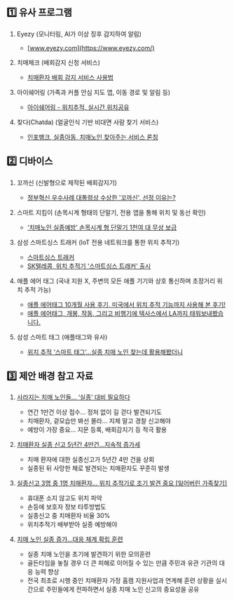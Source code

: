 ## :one: 유사 프로그램

1. Eyezy (모니터링, AI가 이상 징후 감지하여 알림)
    - [www.eyezy.com](https://www.eyezy.com/)

2. 치매체크 (배회감지 신청 서비스)
    - [치매환자 배회 감지 서비스 사용법](https://fiftylove.tistory.com/entry/%EC%B9%98%EB%A7%A4%ED%99%98%EC%9E%90-%EB%B0%B0%ED%9A%8C-%EA%B0%90%EC%A7%80-%EC%84%9C%EB%B9%84%EC%8A%A4-%EC%82%AC%EC%9A%A9%EB%B2%95-%EC%B9%98%EB%A7%A4%EC%B2%B4%ED%81%AC-%EC%95%B1-%EC%9C%84%EC%B9%98-%EC%B6%94%EC%A0%81-%EC%B9%98%EB%A7%A4%EC%9D%B8-%EB%8F%8C%EB%B3%B4%EA%B8%B0)

3. 아이쉐어링 (가족과 커플 안심 지도 앱, 이동 경로 및 알림 등)
    - [아이쉐어링 - 위치추적, 실시간 위치공유](https://play.google.com/store/apps/details?id=com.isharing.isharing&hl=ko&gl=US)

4. 찾다(Chatda) (얼굴인식 기반 비대면 사람 찾기 서비스)
    - [인포뱅크, 실종아동, 치매노인 찾아주는 서비스 론칭](https://platum.kr/archives/189222)

## :two: 디바이스

1. 꼬까신 (신발형으로 제작된 배회감지기)
    - [정부혁신 우수사례 대통령상 수상한 '꼬까신', 선정 이유는?](https://www.dementianews.co.kr/news/articleView.html?idxno=1350)

2. 스마트 지킴이 (손목시계 형태의 단말기, 전용 앱을 통해 위치 및 동선 확인)
    - [‘치매노인 실종예방’ 손목시계 형 단말기 1천여 대 무상 보급](http://www.emozak.co.kr/news/articleView.html?idxno=1986)

3. 삼성 스마트싱스 트래커 (IoT 전용 네트워크를 통한 위치 추적기)
    - [스마트싱스 트래커](https://www.samsung.com/sec/support/model/SM-V110SZWASKC/)
    - [SK텔레콤, 위치 추적기 ‘스마트싱스 트래커’ 출시](https://www.cnet.co.kr/view/?no=20180827132546)

4. 애플 에어 태그 (국내 지원 X, 주변의 모든 애플 기기와 상호 통신하며 초장거리 위치 추적 가능)
    - [애플 에어태그 10개월 사용 후기, 미국에서 위치 추적 기능까지 사용해 본 후기!](https://blog.naver.com/PostView.naver?blogId=jsk5341&logNo=222760275710&parentCategoryNo=30&categoryNo=&viewDate=&isShowPopularPosts=true&from=search)
    - [애플 에어태그, 개봉, 작동, 그리고 비행기에 텍사스에서 LA까지 태워보내봤습니다.](https://www.youtube.com/watch?v=ErN4xo-0jmk)

5. 삼성 스마트 태그 (애플태그와 유사)
    - [위치 추적 ‘스마트 태그’…실종 치매 노인 찾는데 활용해봤더니](https://speciallife.co.kr/?p=869)

## :three: 제안 배경 참고 자료

1. [사라지는 치매 노인들… ‘실종’ 대비 필요하다](https://health.chosun.com/site/data/html_dir/2021/09/10/2021091001498.html)
    - 연간 1만건 이상 접수… 정처 없이 길 걷다 발견되기도
    - 치매환자, 겉모습만 봐선 몰라… 지체 말고 경찰 신고해야
    - 예방이 가장 중요… 지문 등록, 배회감지기 등 적극 활용

2. [치매환자 실종 신고 5년간 4만건…지속적 증가세](http://www.whosaeng.com/138381)
    - 치매 환자에 대한 실종신고가 5년간 4만 건을 상회
    - 실종된 뒤 사망한 채로 발견되는 치매환자도 꾸준히 발생

3. [실종신고 3명 중 1명 치매환자... 위치 추적기로 조기 발견 중요 [잃어버린 가족찾기]](https://www.fnnews.com/news/202111151705127679)
    - 휴대폰 소지 않고도 위치 파악
    - 손등에 보호자 정보 타투방법도
    - 실종신고 중 치매환자 비율 30%
    - 위치추적기 배부받아 실종 예방해야

4. [치매 노인 실종 증가…대응 체계 확립 훈련](https://news.kbs.co.kr/news/view.do?ncd=7662761&ref=A)
    - 실종 치매 노인을 초기에 발견하기 위한 모의훈련
    - 골든타임을 놓칠 경우 더 큰 피해로 이어질 수 있는 만큼 주민과 유관 기관의 대응 능력 향상
    - 전국 최초로 시행 중인 치매환자 가정 홈캠 지원사업과 연계해 훈련 상황을 실시간으로 주민들에게 전파하면서 실종 치매 노인 신고의 중요성을 공유